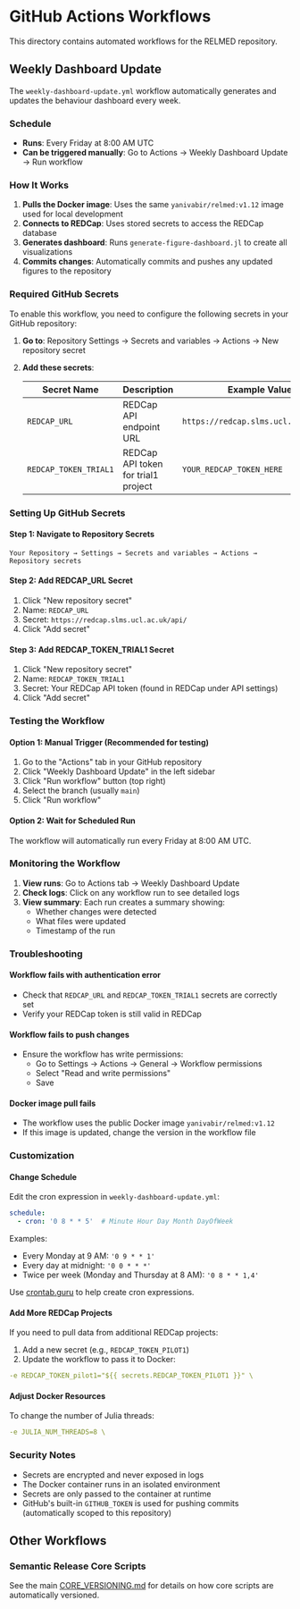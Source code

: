 # GitHub Actions Workflows

This directory contains automated workflows for the RELMED repository.

## Weekly Dashboard Update

The `weekly-dashboard-update.yml` workflow automatically generates and updates the behaviour dashboard every week.

### Schedule

- **Runs**: Every Friday at 8:00 AM UTC
- **Can be triggered manually**: Go to Actions → Weekly Dashboard Update → Run workflow

### How It Works

1. **Pulls the Docker image**: Uses the same `yanivabir/relmed:v1.12` image used for local development
2. **Connects to REDCap**: Uses stored secrets to access the REDCap database
3. **Generates dashboard**: Runs `generate-figure-dashboard.jl` to create all visualizations
4. **Commits changes**: Automatically commits and pushes any updated figures to the repository

### Required GitHub Secrets

To enable this workflow, you need to configure the following secrets in your GitHub repository:

1. **Go to**: Repository Settings → Secrets and variables → Actions → New repository secret

2. **Add these secrets**:

   | Secret Name | Description | Example Value |
   |------------|-------------|---------------|
   | `REDCAP_URL` | REDCap API endpoint URL | `https://redcap.slms.ucl.ac.uk/api/` |
   | `REDCAP_TOKEN_TRIAL1` | REDCap API token for trial1 project | `YOUR_REDCAP_TOKEN_HERE` |

### Setting Up GitHub Secrets

#### Step 1: Navigate to Repository Secrets
```
Your Repository → Settings → Secrets and variables → Actions → Repository secrets
```

#### Step 2: Add REDCAP_URL Secret
1. Click "New repository secret"
2. Name: `REDCAP_URL`
3. Secret: `https://redcap.slms.ucl.ac.uk/api/`
4. Click "Add secret"

#### Step 3: Add REDCAP_TOKEN_TRIAL1 Secret
1. Click "New repository secret"
2. Name: `REDCAP_TOKEN_TRIAL1`
3. Secret: Your REDCap API token (found in REDCap under API settings)
4. Click "Add secret"

### Testing the Workflow

#### Option 1: Manual Trigger (Recommended for testing)
1. Go to the "Actions" tab in your GitHub repository
2. Click "Weekly Dashboard Update" in the left sidebar
3. Click "Run workflow" button (top right)
4. Select the branch (usually `main`)
5. Click "Run workflow"

#### Option 2: Wait for Scheduled Run
The workflow will automatically run every Friday at 8:00 AM UTC.

### Monitoring the Workflow

1. **View runs**: Go to Actions tab → Weekly Dashboard Update
2. **Check logs**: Click on any workflow run to see detailed logs
3. **View summary**: Each run creates a summary showing:
   - Whether changes were detected
   - What files were updated
   - Timestamp of the run

### Troubleshooting

#### Workflow fails with authentication error
- Check that `REDCAP_URL` and `REDCAP_TOKEN_TRIAL1` secrets are correctly set
- Verify your REDCap token is still valid in REDCap

#### Workflow fails to push changes
- Ensure the workflow has write permissions:
  - Go to Settings → Actions → General → Workflow permissions
  - Select "Read and write permissions"
  - Save

#### Docker image pull fails
- The workflow uses the public Docker image `yanivabir/relmed:v1.12`
- If this image is updated, change the version in the workflow file

### Customization

#### Change Schedule
Edit the cron expression in `weekly-dashboard-update.yml`:
```yaml
schedule:
  - cron: '0 8 * * 5'  # Minute Hour Day Month DayOfWeek
```

Examples:
- Every Monday at 9 AM: `'0 9 * * 1'`
- Every day at midnight: `'0 0 * * *'`
- Twice per week (Monday and Thursday at 8 AM): `'0 8 * * 1,4'`

Use [crontab.guru](https://crontab.guru/) to help create cron expressions.

#### Add More REDCap Projects
If you need to pull data from additional REDCap projects:

1. Add a new secret (e.g., `REDCAP_TOKEN_PILOT1`)
2. Update the workflow to pass it to Docker:
```yaml
-e REDCAP_TOKEN_pilot1="${{ secrets.REDCAP_TOKEN_PILOT1 }}" \
```

#### Adjust Docker Resources
To change the number of Julia threads:
```yaml
-e JULIA_NUM_THREADS=8 \
```

### Security Notes

- Secrets are encrypted and never exposed in logs
- The Docker container runs in an isolated environment
- Secrets are only passed to the container at runtime
- GitHub's built-in `GITHUB_TOKEN` is used for pushing commits (automatically scoped to this repository)

## Other Workflows

### Semantic Release Core Scripts
See the main [CORE_VERSIONING.md](../../CORE_VERSIONING.md) for details on how core scripts are automatically versioned.
